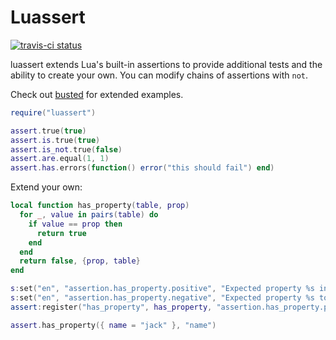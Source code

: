 Luassert
========

[![travis-ci status](https://secure.travis-ci.org/Olivine-Labs/luassert.png)](http://travis-ci.org/#!/Olivine-Labs/luassert/builds)

luassert extends Lua's built-in assertions to provide additional tests and the
ability to create your own. You can modify chains of assertions with `not`.

Check out [busted](http://www.olivinelabs.com/busted#asserts) for
extended examples.

```lua
require("luassert")

assert.true(true)
assert.is.true(true)
assert.is_not.true(false)
assert.are.equal(1, 1)
assert.has.errors(function() error("this should fail") end)
```
Extend your own:

```lua
local function has_property(table, prop)
  for _, value in pairs(table) do
    if value == prop then
      return true
    end
  end
  return false, {prop, table}
end

s:set("en", "assertion.has_property.positive", "Expected property %s in:\n%s")
s:set("en", "assertion.has_property.negative", "Expected property %s to not be in:\n%s")
assert:register("has_property", has_property, "assertion.has_property.positive", "assertion.has_property.negative")

assert.has_property({ name = "jack" }, "name")
```
